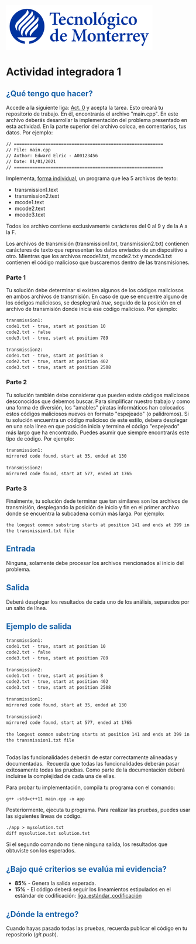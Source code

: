 ![Tec de Monterrey](images/logotecmty.png)
# Actividad integradora 1

## <span style="color: rgb(26, 99, 169);">¿Qué tengo que hacer?</span>
Accede a la siguiente liga: [Act. 0](https://classroom.github.com/a/458xemuA) y acepta la tarea. Esto creará tu repositorio de trabajo. En él, encontrarás el archivo "main.cpp". En este archivo deberás desarrollar la implementación del problema presentado en esta actividad.  En la parte superior del archivo coloca, en comentarios, tus datos. Por ejemplo:
```
// =========================================================
// File: main.cpp
// Author: Edward Elric - A00123456
// Date: 01/01/2021
// =========================================================
```
Implementa, <span style="text-decoration-line: underline;">forma individual</span>, un programa que lea 5 archivos de texto:
- transmission1.text
- transmission2.text
- mcode1.text
- mcode2.text
- mcode3.text

Todos los archivo contiene exclusivamente carácteres del 0 al 9 y de la A a la F.

Los archivos de transmisión (transmission1.txt, transmission2.txt) contienen carácteres de texto que representan los datos envíados de un dispositivo a otro. Mientras que los archivos mcode1.txt, mcode2.txt y mcode3.txt contienen el código malicioso que buscaremos dentro de las transmisiones.

### Parte 1
Tu solución debe determinar si existen algunos de los códigos maliciosos en ambos archivos de transmisión. En caso de que se encuentre alguno de los códigos maliciosos, se desplegrará *true*, seguido de la posición en el archivo de transmisión donde inicia ese código malicioso. Por ejemplo:
```
transmission1:
code1.txt - true, start at position 10
code2.txt - false
code3.txt - true, start at position 789

transmission2:
code1.txt - true, start at position 8
code2.txt - true, start at position 402
code3.txt - true, start at position 2508
```
### Parte 2
Tu solución también debe considerar que pueden existe códigos maliciosos desconocidos que debemos buscar. Para simplificar nuestro trabajo y como una forma de diversión, los "amables" piratas informáticos han colocados estos códigos maliciosos nuevos en formato "espejeado" (o palídromos). Si tu solución encuentra un código malicioso de este estilo, debera desplegar en una sola línea en que posición inicia y termina el código "espejeado" más largo que ha encontrado. Puedes asumir que siempre encontrarás este tipo de código. Por ejemplo:
```
transmission1:
mirrored code found, start at 35, ended at 130

transmission2:
mirrored code found, start at 577, ended at 1765
```
### Parte 3
Finalmente, tu solución dede terminar que tan similares son los archivos de transmisión, desplegando la posición de inicio y fin en el primer archivo donde se encuentra la subcadena común más larga. Por ejemplo:
```
the longest common substring starts at position 141 and ends at 399 in the transmission1.txt file
```

## <span style="color: rgb(26, 99, 169);">**Entrada**</span>
Ninguna, solamente debe procesar los archivos mencionados al inicio del problema.

## <span style="color: rgb(26, 99, 169);">**Salida**</span>
Deberá desplegar los resultados de cada uno de los análisis, separados por un salto de línea.

## <span style="color: rgb(26, 99, 169);">**Ejemplo de salida**</span>
```
transmission1:
code1.txt - true, start at position 10
code2.txt - false
code3.txt - true, start at position 789

transmission2:
code1.txt - true, start at position 8
code2.txt - true, start at position 402
code3.txt - true, start at position 2508

transmission1:
mirrored code found, start at 35, ended at 130

transmission2:
mirrored code found, start at 577, ended at 1765

the longest common substring starts at position 141 and ends at 399 in the transmission1.txt file
```

<br>Todas las funcionalidades deberán de estar correctamente alineadas y documentadas.&nbsp; Recuerda que todas las funcionalidades deberán pasar exitosamente todas las pruebas. Como parte de la documentación deberá incluirse la complejidad de cada una de ellas.

Para probar tu implementación, compila tu programa con el comando:
```
g++ -std=c++11 main.cpp -o app
```
Posteriormente, ejecuta tu programa. Para realizar las pruebas, puedes usar las siguientes líneas de código.
```
./app > mysolution.txt
diff mysolution.txt solution.txt
```
Si el segundo comando no tiene ninguna salida, los resultados que obtuviste son los esperados.

## <span style="color: rgb(26, 99, 169);">**¿Bajo qué criterios se evalúa mi evidencia?**</span>

- **85%** - Genera la salida esperada.
- **15%** - El código deberá seguir los lineamientos estipulados en el estándar de codificación: <span class="instructure_file_holder link_holder">[liga_estándar_codificación](estandar.pdf)</span>

## <span style="color: rgb(26, 99, 169);">**¿Dónde la entrego?**</span>
Cuando hayas pasado todas las pruebas, recuerda publicar el código en tu repositorio (*git push*).
